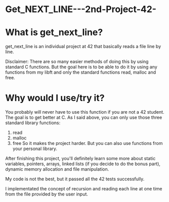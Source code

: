 # Get_NEXT_LINE---2nd-Project-42-

# What is get_next_line?
get_next_line is an individual project at 42 that basically reads a file line by line.

Disclaimer: There are so many easier methods of doing this by using standard C functions. But the goal here is to be able to do it by using any functions from my libft and only the standard functions read, malloc and free.

# Why would I use/try it?
You probably will never have to use this function if you are not a 42 student. The goal is to get better at C. As I said above, you can only use those three standard library functions:

1. read
2. malloc
3. free
So it makes the project harder. But you can also use functions from your personal library.

After finishing this project, you'll definitely learn some more about static variables, pointers, arrays, linked lists (if you decide to do the bonus part), dynamic memory allocation and file manipulation.

My code is not the best, but it passed all the 42 tests successfully.

I implementated the concept of recursion and reading each line at one time from the file provided by the user input.
